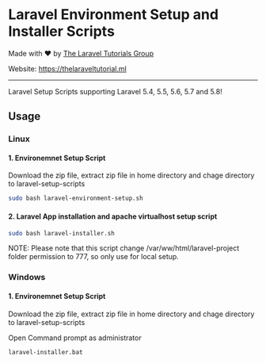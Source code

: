 # Laravel Environment Setup and Installer Scripts
Made with ❤️ by [The Laravel Tutorials Group](https://thelaraveltutorial.ml)

Website: https://thelaraveltutorial.ml
<hr>

Laravel Setup Scripts supporting Laravel 5.4, 5.5, 5.6, 5.7 and 5.8!

## Usage

### Linux

#### 1. Environemnet Setup Script

Download the zip file, extract zip file in home directory and chage directory to laravel-setup-scripts

```bash
sudo bash laravel-environment-setup.sh
```

#### 2. Laravel App installation and apache virtualhost setup script

```bash
sudo bash laravel-installer.sh
```
NOTE: Please note that this script change /var/ww/html/laravel-project folder permission to 777, so only use for local setup.
### Windows 


#### 1. Environemnet Setup Script

Download the zip file, extract zip file in home directory and chage directory to laravel-setup-scripts

Open Command prompt as administrator
```cmd
laravel-installer.bat
```

